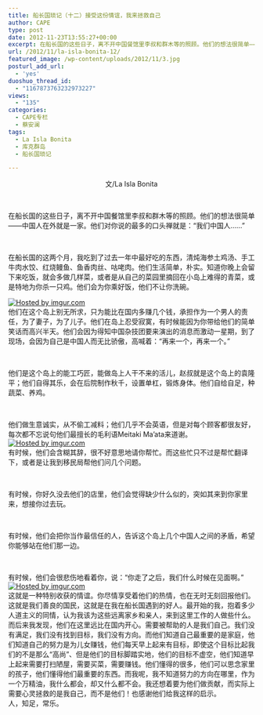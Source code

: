 ```yaml
---
title: 船长国琐记（十二）接受这份情谊，我来拯救自己
author: CAPE
type: post
date: 2012-11-23T13:55:27+00:00
excerpt: 在船长国的这些日子，离不开中国餐馆里李叔和群木等的照顾。他们的想法很简单——中国人在外就是一家。他们对你说的最多的口头禅就是：“我们中国人……”
url: /2012/11/la-isla-bonita-12/
featured_image: /wp-content/uploads/2012/11/3.jpg
posturl_add_url:
  - 'yes'
duoshuo_thread_id:
  - "1167873763232973227"
views:
  - "135"
categories:
  - CAPE专栏
  - 蔡安澜
tags:
  - La Isla Bonita
  - 库克群岛
  - 船长国琐记

---
```

<p style="text-align: center;">
  文/La Isla Bonita
</p>

&nbsp;

在船长国的这些日子，离不开中国餐馆里李叔和群木等的照顾。他们的想法很简单——中国人在外就是一家。他们对你说的最多的口头禅就是：“我们中国人……”

&nbsp;

在船长国的这两个月，我吃到了过去一年中最好吃的东西，清炖海参土鸡汤、手工牛肉水饺、红烧鳗鱼、鱼香肉丝、咕咾肉。他们生活简单，朴实。知道你晚上会留下来吃饭，就会多做几样菜，或者是从自己的菜园里摘回在小岛上难得的青菜，或是特地为你杀一只鸡。他们会为你乘好饭，他们不让你洗碗。

[![][1]][2]  
他们在这个岛上别无所求，只为能比在国内多赚几个钱，承担作为一个男人的责任，为了妻子，为了儿子。他们在岛上忍受寂寞，有时候能因为你带给他们的简单笑话而高兴半天。他们会因为得知中国杂技团要来演出的消息而激动一星期，到了现场，会因为自己是中国人而无比骄傲，高喊着：“再来一个，再来一个。”

&nbsp;

他们是这个岛上的能工巧匠，能做岛上人干不来的活儿，赵叔就是这个岛上的袁隆平；他们自得其乐，会在后院制作秋千，设置单杠，锻炼身体。他们自给自足，种蔬菜、养鸡。

&nbsp;

他们做生意诚实，从不偷工减料；他们几乎不会英语，但是对每个顾客都很友好，每次都不忘说句他们最擅长的毛利语Meitaki Ma’ata来道谢。  
[![][3]][4]  
有时候，他们会含糊其辞，很不好意思地请你帮忙。而这些忙只不过是帮忙翻译下，或者是让我到移民局帮他们问几个问题。

&nbsp;

有时候，你好久没去他们的店里，他们会觉得缺少什么似的，突如其来到你家里来，想接你过去玩。

&nbsp;

有时候，他们会把你当作最信任的人，告诉这个岛上几个中国人之间的矛盾，希望你能够站在他们那一边。

&nbsp;

有时候，他们会很悲伤地看着你，说：“你走了之后，我们什么时候在见面啊。”  
[![][5]][6]  
这就是一种特别收获的情谊。你尽情享受着他们的热情，也在无时无刻回报他们。这就是我们善良的国民，这就是在我在船长国遇到的好人。最开始的我，抱着多少人道主义的同情，认为我该为这些远离家乡和亲人，来到这里工作的人做些什么。而后来我发现，他们在这里远比在国内开心。需要被帮助的人是我们自己。我们没有满足，我们没有找到目标，我们没有方向。而他们知道自己最重要的是家庭，他们知道自己的努力是为儿女赚钱，他们每天早上起来有目标，即使这个目标比起我们的不是那么“高尚”、但是他们的目标脚踏实地，他们的目标不虚空，他们知道早上起来需要打扫陋屋，需要买菜，需要赚钱。他们懂得的很多，他们可以思念家里的孩子，他们懂得他们最重要的东西。而我呢，我不知道努力的方向在哪里，作为一个万精油，我什么都会，却又什么都不会。我还想着要为他们做贡献，而实际上需要心灵拯救的是我自己，而不是他们！也感谢他们给我这样的启示。  
人，知足，常乐。

&nbsp;

 [1]: http://i.imgur.com/DFko0l.jpg "Hosted by imgur.com"
 [2]: http://imgur.com/DFko0
 [3]: http://i.imgur.com/wL1Ool.jpg "Hosted by imgur.com"
 [4]: http://imgur.com/wL1Oo
 [5]: http://i.imgur.com/J04XEl.jpg "Hosted by imgur.com"
 [6]: http://imgur.com/J04XE